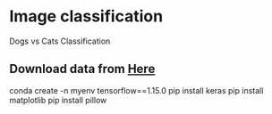 # Image classification
Dogs vs Cats Classification
## Download data from <a href='https://www.kaggle.com/c/dogs-vs-cats/data'>Here</a>

conda create -n myenv tensorflow==1.15.0
pip install keras
pip install matplotlib
pip install pillow


